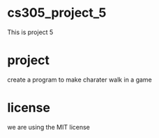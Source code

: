 # cs305_project_5
This is project 5

# project
create a program to make charater walk in a game

# license 
we are using the MIT license

